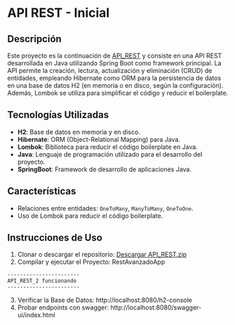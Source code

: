 # API REST - Inicial

## Descripción

Este proyecto es la continuación de [API_REST](https://github.com/AgusAstuDev/API_REST) y consiste en una API REST desarrollada en Java utilizando Spring Boot como framework principal. La API permite la creación, lectura, actualización y eliminación (CRUD) de entidades, empleando Hibernate como ORM para la persistencia de datos en una base de datos H2 (en memoria o en disco, según la configuración). Además, Lombok se utiliza para simplificar el código y reducir el boilerplate.
## Tecnologías Utilizadas

- **H2**: Base de datos en memoria y en disco.
- **Hibernate**: ORM (Object-Relational Mapping) para Java.
- **Lombok**: Biblioteca para reducir el código boilerplate en Java.
- **Java**: Lenguaje de programación utilizado para el desarrollo del proyecto.
- **SpringBoot**: Framework de desarrollo de aplicaciones Java.
## Características

- Relaciones entre entidades: `OneToMany`, `ManyToMany`, `OneToOne`.
- Uso de Lombok para reducir el código boilerplate.
## Instrucciones de Uso

1. Clonar o descargar el repositorio: [Descargar API_REST.zip](https://github.com/AgusAstuDev/API_REST/archive/refs/heads/main.zip)
2. Compilar y ejecutar el Proyecto: RestAvanzadoApp
<pre><code>-----------------------
API_REST_2 funcionando
-----------------------
</code></pre>
3. Verificar la Base de Datos: http://localhost:8080/h2-console
4. Probar endpoints con swagger: http://localhost:8080/swagger-ui/index.html

